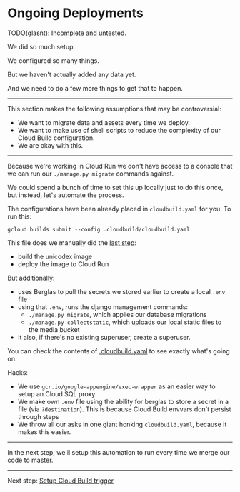 
# Ongoing Deployments

TODO(glasnt): Incomplete and untested.

We did so much setup. 

We configured so many things. 

But we haven't actually added any data yet. 

And we need to do a few more things to get that to happen.

---

This section makes the following assumptions that may be controversial: 

* We want to migrate data and assets every time we deploy.
* We want to make use of shell scripts to reduce the complexity of our Cloud Build configuration.
* We are okay with this. 

---

Because we're working in Cloud Run we don't have access to a console that we can run our `./manage.py migrate` commands against. 

We could spend a bunch of time to set this up locally just to do this once, but instead, let's automate the process. 

The configurations have been already placed in `cloudbuild.yaml` for you. To run this: 

```
gcloud builds submit --config .cloudbuild/cloudbuild.yaml
```

This file does we manually did the [last step](50-first-deployment.md): 

* build the unicodex image
* deploy the image to Cloud Run

But additionally: 

* uses Berglas to pull the secrets we stored earlier to create a local `.env` file
* using that `.env`, runs the django management commands: 
  * `./manage.py migrate`, which applies our database migrations
  * `./manage.py collectstatic`, which uploads our local static files to the media bucket
* it also, if there's no existing superuser, create a superuser. 

You can check the contents of [.cloudbuild.yaml](../.cloudbuild/cloudbuild.yaml) to see exactly what's going on. 

Hacks: 

* We use `gcr.io/google-appengine/exec-wrapper` as an easier way to setup an Cloud SQL proxy. 
* We make own `.env` file using the ability for berglas to store a secret in a file (via `?destination`). This is because Cloud Build envvars don't persist through steps
* We throw all our asks in one giant honking `cloudbuild.yaml`, because it makes this easier. 


---

In the next step, we'll setup this automation to run every time we merge our code to master. 

---

Next step: [Setup Cloud Build trigger](70-setup-trigger.md)

